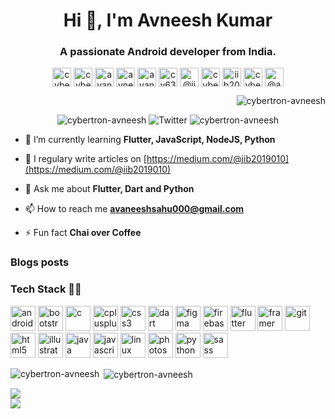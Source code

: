 <h1 align="center">Hi 👋, I'm Avneesh Kumar</h1>
<h3 align="center">A passionate Android developer from India.</h3>
<p align="center">
<a href="https://codepen.io/cybertron-avneesh" target="blank"><img align="center" src="https://cdn.jsdelivr.net/npm/simple-icons@3.0.1/icons/codepen.svg" alt="cybertron-avneesh" height="30" width="30" /></a>
<a href="https://dev.to/cybertronavneesh" target="blank"><img align="center" src="https://cdn.jsdelivr.net/npm/simple-icons@3.0.1/icons/dev-dot-to.svg" alt="cybertronavneesh" height="30" width="30" /></a>
<a href="https://twitter.com/avaneeshsahu000" target="blank"><img align="center" src="https://cdn.jsdelivr.net/npm/simple-icons@3.0.1/icons/twitter.svg" alt="avaneeshsahu000" height="30" width="30" /></a>
<a href="https://linkedin.com/in/avneesh-kumar-aaa271ab" target="blank"><img align="center" src="https://cdn.jsdelivr.net/npm/simple-icons@3.0.1/icons/linkedin.svg" alt="avneesh-kumar-aaa271ab" height="30" width="30" /></a>
<a href="https://fb.com/avaneeshsahu000" target="blank"><img align="center" src="https://cdn.jsdelivr.net/npm/simple-icons@3.0.1/icons/facebook.svg" alt="avaneeshsahu000" height="30" width="30" /></a>
<a href="https://instagram.com/cy63rtr0n_4vn335h" target="blank"><img align="center" src="https://cdn.jsdelivr.net/npm/simple-icons@3.0.1/icons/instagram.svg" alt="cy63rtr0n_4vn335h" height="30" width="30" /></a>
<a href="https://medium.com/@iib2019010" target="blank"><img align="center" src="https://cdn.jsdelivr.net/npm/simple-icons@3.0.1/icons/medium.svg" alt="@iib2019010" height="30" width="30" /></a>
<a href="https://www.codechef.com/users/cybertr0n" target="blank"><img align="center" src="https://cdn.jsdelivr.net/npm/simple-icons@3.1.0/icons/codechef.svg" alt="cybertr0n" height="30" width="30" /></a>
<a href="https://www.hackerrank.com/iib2019010" target="blank"><img align="center" src="https://cdn.jsdelivr.net/npm/simple-icons@3.0.1/icons/hackerrank.svg" alt="iib2019010" height="30" width="30" /></a>
<a href="https://www.leetcode.com/cybertron_avneesh" target="blank"><img align="center" src="https://cdn.jsdelivr.net/npm/simple-icons@3.0.1/icons/leetcode.svg" alt="cybertron_avneesh" height="30" width="30" /></a>
<a href="https://www.hackerearth.com/@avneesh7" target="blank"><img align="center" src="https://cdn.jsdelivr.net/npm/simple-icons@3.0.1/icons/hackerearth.svg" alt="@avneesh7" height="30" width="30" /></a>
</p>
<p align="right"> <img src="https://komarev.com/ghpvc/?username=cybertron-avneesh" alt="cybertron-avneesh" />  </p>
<p align="center"> 
<img src="https://img.shields.io/github/followers/Cybertron-Avneesh?label=follow&style=social" alt="cybertron-avneesh" />
<img src="https://img.shields.io/twitter/follow/avaneeshsahu000?style=social" alt="Twitter" />
<img src="https://img.shields.io/badge/Website-Avneesh_Kumar-2648ff?style=flat-square&logo=google-chrome" alt="cybertron-avneesh" />
 </p>

- 🌱 I’m currently learning **Flutter, JavaScript, NodeJS, Python**

- 📝 I regulary write articles on [https://medium.com/@iib2019010](https://medium.com/@iib2019010)

- 💬 Ask me about **Flutter, Dart and Python**

- 📫 How to reach me **avaneeshsahu000@gmail.com**

- ⚡ Fun fact **Chai over Coffee**

### Blogs posts
<!-- BLOG-POST-LIST:START -->
<!-- BLOG-POST-LIST:END -->
### Tech Stack 👨‍💻
<p align="left"><img src="https://devicons.github.io/devicon/devicon.git/icons/android/android-original-wordmark.svg" alt="android" width="40" height="40"/> <img src="https://devicons.github.io/devicon/devicon.git/icons/bootstrap/bootstrap-plain.svg" alt="bootstrap" width="40" height="40"/> <img src="https://devicons.github.io/devicon/devicon.git/icons/c/c-original.svg" alt="c" width="40" height="40"/> <img src="https://devicons.github.io/devicon/devicon.git/icons/cplusplus/cplusplus-original.svg" alt="cplusplus" width="40" height="40"/> <img src="https://devicons.github.io/devicon/devicon.git/icons/css3/css3-original-wordmark.svg" alt="css3" width="40" height="40"/> <img src="https://www.vectorlogo.zone/logos/dartlang/dartlang-icon.svg" alt="dart" width="40" height="40"/> <img src="https://www.vectorlogo.zone/logos/figma/figma-icon.svg" alt="figma" width="40" height="40"/> <img src="https://www.vectorlogo.zone/logos/firebase/firebase-icon.svg" alt="firebase" width="40" height="40"/> <img src="https://www.vectorlogo.zone/logos/flutterio/flutterio-icon.svg" alt="flutter" width="40" height="40"/> <img src="https://www.vectorlogo.zone/logos/framer/framer-icon.svg" alt="framer" width="40" height="40"/> <img src="https://www.vectorlogo.zone/logos/git-scm/git-scm-icon.svg" alt="git" width="40" height="40"/> <img src="https://devicons.github.io/devicon/devicon.git/icons/html5/html5-original-wordmark.svg" alt="html5" width="40" height="40"/> <img src="https://www.vectorlogo.zone/logos/adobe_illustrator/adobe_illustrator-icon.svg" alt="illustrator" width="40" height="40"/> <img src="https://devicons.github.io/devicon/devicon.git/icons/java/java-original-wordmark.svg" alt="java" width="40" height="40"/> <img src="https://devicons.github.io/devicon/devicon.git/icons/javascript/javascript-original.svg" alt="javascript" width="40" height="40"/> <img src="https://devicons.github.io/devicon/devicon.git/icons/linux/linux-original.svg" alt="linux" width="40" height="40"/> <img src="https://devicons.github.io/devicon/devicon.git/icons/photoshop/photoshop-plain.svg" alt="photoshop" width="40" height="40"/> <img src="https://devicons.github.io/devicon/devicon.git/icons/python/python-original.svg" alt="python" width="40" height="40"/> <img src="https://devicons.github.io/devicon/devicon.git/icons/sass/sass-original.svg" alt="sass" width="40" height="40"/></p>

<p><img align="left" src="https://github-readme-stats.vercel.app/api/top-langs/?username=cybertron-avneesh&layout=compact" alt="cybertron-avneesh" /></p>

<p>&nbsp;<img align="center" src="https://github-readme-stats.vercel.app/api?username=cybertron-avneesh&show_icons=true" alt="cybertron-avneesh" /></p>

<a href="https://github.com/Cybertron-Avneesh/COVID-19-App">
  <img align="center" src="https://github-readme-stats.vercel.app/api/pin/?username=Cybertron-Avneesh&repo=Covid-19-App" />
</a>
<br>
<a href="https://github.com/Cybertron-Avneesh/Student-Resource-App">
  <img align="center" src="https://github-readme-stats.vercel.app/api/pin/?username=Cybertron-Avneesh&repo=Student-Resource-App" />
</a>
